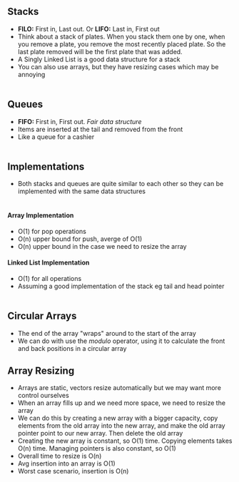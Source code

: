 ## Stacks
- **FILO:** First in, Last out. Or **LIFO:** Last in, First out<br>
- Think about a stack of plates. When you stack them one by one, when you remove a plate, you remove the most recently placed plate. So the last plate removed will be the first plate that was added. <br>
- A Singly Linked List is a good data structure for a stack <br>
- You can also use arrays, but they have resizing cases which may be annoying <br><br>

## Queues
- **FIFO:** First in, First out. *Fair data structure* <br>
- Items are inserted at the tail and removed from the front <br>
- Like a queue for a cashier <br><br>

## Implementations
- Both stacks and queues are quite similar to each other so they can be implemented with the same data structures <br><br>

 #### Array Implementation
 - O(1) for pop operations
 - O(n) upper bound for push, averge of O(1)
 - O(n) upper bound in the case we need to resize the array <br>

#### Linked List Implementation
- O(1) for all operations
- Assuming a good implementation of the stack eg tail and head pointer <br><br>

## Circular Arrays
- The end of the array "wraps" around to the start of the array <br>
- We can do with use the *modulo* operator, using it to calculate the front and back positions in a circular array <br>

## Array Resizing
- Arrays are static, vectors resize automatically but we may want more control ourselves <br>
- When an array fills up and we need more space, we need to resize the array <br>
- We can do this by creating a new array with a bigger capacity, copy elements from the old array into the new array, and make the old array pointer point to our new array. Then delete the old array <br>
- Creating the new array is constant, so O(1) time. Copying elements takes O(n) time. Managing  pointers is also constant, so O(1) <br>
- Overall time to resize is O(n) <br>
- Avg insertion into an array is O(1) <br>
- Worst case scenario, insertion is O(n) <br>
